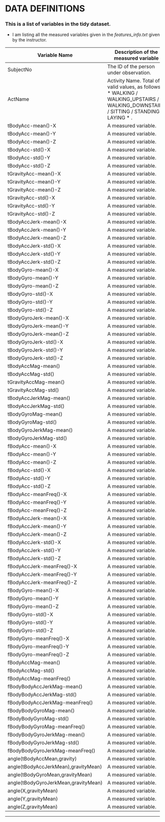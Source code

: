 DATA DEFINITIONS
===============
### This is a list of variables in the tidy dataset.
- I am listing all the measured variables given in the *features_info.txt* given by the instructor.

**Variable Name** | **Description of the measured variable**
--- | ---
SubjectNo | The ID of the person under observation.
ActName | Activity Name. Total of 6 valid values, as follows: * WALKING / WALKING_UPSTAIRS / WALKING_DOWNSTAIRS / SITTING / STANDING / LAYING * .
tBodyAcc-mean()-X | A measured variable.
tBodyAcc-mean()-Y | A measured variable.
tBodyAcc-mean()-Z | A measured variable.
tBodyAcc-std()-X | A measured variable.
tBodyAcc-std()-Y | A measured variable.
tBodyAcc-std()-Z | A measured variable.
tGravityAcc-mean()-X | A measured variable.
tGravityAcc-mean()-Y | A measured variable.
tGravityAcc-mean()-Z | A measured variable.
tGravityAcc-std()-X | A measured variable.
tGravityAcc-std()-Y | A measured variable.
tGravityAcc-std()-Z | A measured variable.
tBodyAccJerk-mean()-X | A measured variable.
tBodyAccJerk-mean()-Y | A measured variable.
tBodyAccJerk-mean()-Z | A measured variable.
tBodyAccJerk-std()-X | A measured variable.
tBodyAccJerk-std()-Y | A measured variable.
tBodyAccJerk-std()-Z | A measured variable.
tBodyGyro-mean()-X | A measured variable.
tBodyGyro-mean()-Y | A measured variable.
tBodyGyro-mean()-Z | A measured variable.
tBodyGyro-std()-X | A measured variable.
tBodyGyro-std()-Y | A measured variable.
tBodyGyro-std()-Z | A measured variable.
tBodyGyroJerk-mean()-X | A measured variable.
tBodyGyroJerk-mean()-Y | A measured variable.
tBodyGyroJerk-mean()-Z | A measured variable.
tBodyGyroJerk-std()-X | A measured variable.
tBodyGyroJerk-std()-Y | A measured variable.
tBodyGyroJerk-std()-Z | A measured variable.
tBodyAccMag-mean() | A measured variable.
tBodyAccMag-std() | A measured variable.
tGravityAccMag-mean() | A measured variable.
tGravityAccMag-std() | A measured variable.
tBodyAccJerkMag-mean() | A measured variable.
tBodyAccJerkMag-std() | A measured variable.
tBodyGyroMag-mean() | A measured variable.
tBodyGyroMag-std() | A measured variable.
tBodyGyroJerkMag-mean() | A measured variable.
tBodyGyroJerkMag-std() | A measured variable.
fBodyAcc-mean()-X | A measured variable.
fBodyAcc-mean()-Y | A measured variable.
fBodyAcc-mean()-Z | A measured variable.
fBodyAcc-std()-X | A measured variable.
fBodyAcc-std()-Y | A measured variable.
fBodyAcc-std()-Z | A measured variable.
fBodyAcc-meanFreq()-X | A measured variable.
fBodyAcc-meanFreq()-Y | A measured variable.
fBodyAcc-meanFreq()-Z | A measured variable.
fBodyAccJerk-mean()-X | A measured variable.
fBodyAccJerk-mean()-Y | A measured variable.
fBodyAccJerk-mean()-Z | A measured variable.
fBodyAccJerk-std()-X | A measured variable.
fBodyAccJerk-std()-Y | A measured variable.
fBodyAccJerk-std()-Z | A measured variable.
fBodyAccJerk-meanFreq()-X | A measured variable.
fBodyAccJerk-meanFreq()-Y | A measured variable.
fBodyAccJerk-meanFreq()-Z | A measured variable.
fBodyGyro-mean()-X | A measured variable.
fBodyGyro-mean()-Y | A measured variable.
fBodyGyro-mean()-Z | A measured variable.
fBodyGyro-std()-X | A measured variable.
fBodyGyro-std()-Y | A measured variable.
fBodyGyro-std()-Z | A measured variable.
fBodyGyro-meanFreq()-X | A measured variable.
fBodyGyro-meanFreq()-Y | A measured variable.
fBodyGyro-meanFreq()-Z | A measured variable.
fBodyAccMag-mean() | A measured variable.
fBodyAccMag-std() | A measured variable.
fBodyAccMag-meanFreq() | A measured variable.
fBodyBodyAccJerkMag-mean() | A measured variable.
fBodyBodyAccJerkMag-std() | A measured variable.
fBodyBodyAccJerkMag-meanFreq() | A measured variable.
fBodyBodyGyroMag-mean() | A measured variable.
fBodyBodyGyroMag-std() | A measured variable.
fBodyBodyGyroMag-meanFreq() | A measured variable.
fBodyBodyGyroJerkMag-mean() | A measured variable.
fBodyBodyGyroJerkMag-std() | A measured variable.
fBodyBodyGyroJerkMag-meanFreq() | A measured variable.
angle(tBodyAccMean,gravity) | A measured variable.
angle(tBodyAccJerkMean),gravityMean) | A measured variable.
angle(tBodyGyroMean,gravityMean) | A measured variable.
angle(tBodyGyroJerkMean,gravityMean) | A measured variable.
angle(X,gravityMean) | A measured variable.
angle(Y,gravityMean) | A measured variable.
angle(Z,gravityMean) | A measured variable.

---
